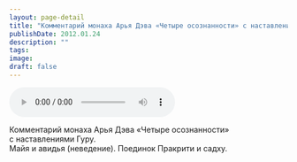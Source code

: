 ```yaml
---
layout: page-detail
title: "Комментарий монаха Арья Дэва «Четыре осознанности» с наставлениями Гуру"
publishDate: 2012.01.24
description: ""
tags:
image:
draft: false
---
```


<audio title="2012.01.24 - Комментарий монаха Арья Дэва «Четыре осознанности» с наставлениями Гуру.mp3" src="https://filer-api.advayta.org/v1.0/public/files/73150" controls=""></audio>

 Комментарий монаха Арья Дэва «Четыре осознанности»   
 с наставлениями Гуру.   
 Майя и авидья (неведение). Поединок Пракрити и садху.   

  
